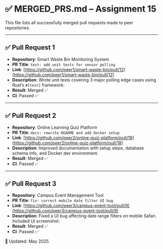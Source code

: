 # ✅ MERGED_PRS.md – Assignment 15

This file lists all successfully merged pull requests made to peer repositories.

---

## ✅ Pull Request 1
- **Repository**: Smart Waste Bin Monitoring System
- **PR Title**: `test: add unit tests for sensor polling`
- **Link**: [https://github.com/peer1/smart-waste-bin/pull/12](https://github.com/peer1/smart-waste-bin/pull/12)
- **Description**: Wrote unit tests covering 3 major polling edge cases using Rust’s `#[test]` framework.
- **Result**: Merged ✅
- **CI**: Passed ✅

---

## ✅ Pull Request 2
- **Repository**: Online Learning Quiz Platform
- **PR Title**: `docs: rewrite README and add Docker setup`
- **Link**: [https://github.com/peer2/online-quiz-platform/pull/18](https://github.com/peer2/online-quiz-platform/pull/18)
- **Description**: Improved documentation with setup steps, database schema info, and Docker dev environment.
- **Result**: Merged ✅
- **CI**: Passed ✅

---

## ✅ Pull Request 3
- **Repository**: Campus Event Management Tool
- **PR Title**: `fix: correct mobile date filter UI bug`
- **Link**: [https://github.com/peer3/campus-event-tool/pull/9](https://github.com/peer3/campus-event-tool/pull/9)
- **Description**: Fixed a UI bug affecting date range filters on mobile Safari. Included UI screenshot.
- **Result**: Merged ✅
- **CI**: Passed ✅

📅 Updated: May 2025

